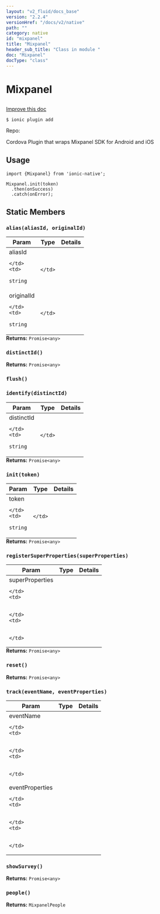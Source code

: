 ```yaml
---
layout: "v2_fluid/docs_base"
version: "2.2.4"
versionHref: "/docs/v2/native"
path: ""
category: native
id: "mixpanel"
title: "Mixpanel"
header_sub_title: "Class in module "
doc: "Mixpanel"
docType: "class"
---
```








<h1 class="api-title">
  
  Mixpanel
  

  

  

</h1>

<a class="improve-v2-docs" href="http://github.com/driftyco/ionic-native/edit/master/src/plugins/mixpanel.ts#L12">
  Improve this doc
</a>



<!-- decorators -->


<pre><code>$ ionic plugin add </code></pre>
<p>Repo:
  <a href="">
    
  </a>
</p>

<!-- description -->

<p>Cordova Plugin that wraps Mixpanel SDK for Android and iOS</p>



<!-- @usage tag -->

<h2>Usage</h2>

<pre><code>import {Mixpanel} from &#39;ionic-native&#39;;

Mixpanel.init(token)
  .then(onSuccess)
  .catch(onError);
</code></pre>




<!-- @property tags -->


<h2>Static Members</h2>

<div id="alias"></div>
<h3><code>alias(aliasId,&nbsp;originalId)</code>
  
</h3>





<table class="table param-table" style="margin:0;">
  <thead>
  <tr>
    <th>Param</th>
    <th>Type</th>
    <th>Details</th>
  </tr>
  </thead>
  <tbody>
  
  <tr>
    <td>
      aliasId
      
      
    </td>
    <td>
      
<code>string</code>
    </td>
    <td>
      
      
    </td>
  </tr>
  
  <tr>
    <td>
      originalId
      
      
    </td>
    <td>
      
<code>string</code>
    </td>
    <td>
      
      
    </td>
  </tr>
  
  </tbody>
</table>





<div class="return-value" markdown="1">
  <i class="icon ion-arrow-return-left"></i>
  <b>Returns:</b> 
<code>Promise&lt;any&gt;</code> 
</div>



<div id="distinctId"></div>
<h3><code>distinctId()</code>
  
</h3>









<div class="return-value" markdown="1">
  <i class="icon ion-arrow-return-left"></i>
  <b>Returns:</b> 
<code>Promise&lt;any&gt;</code> 
</div>



<div id="flush"></div>
<h3><code>flush()</code>
  
</h3>













<div id="identify"></div>
<h3><code>identify(distinctId)</code>
  
</h3>





<table class="table param-table" style="margin:0;">
  <thead>
  <tr>
    <th>Param</th>
    <th>Type</th>
    <th>Details</th>
  </tr>
  </thead>
  <tbody>
  
  <tr>
    <td>
      distinctId
      
      
    </td>
    <td>
      
<code>string</code>
    </td>
    <td>
      
      
    </td>
  </tr>
  
  </tbody>
</table>





<div class="return-value" markdown="1">
  <i class="icon ion-arrow-return-left"></i>
  <b>Returns:</b> 
<code>Promise&lt;any&gt;</code> 
</div>



<div id="init"></div>
<h3><code>init(token)</code>
  
</h3>





<table class="table param-table" style="margin:0;">
  <thead>
  <tr>
    <th>Param</th>
    <th>Type</th>
    <th>Details</th>
  </tr>
  </thead>
  <tbody>
  
  <tr>
    <td>
      token
      
      
    </td>
    <td>
      
<code>string</code>
    </td>
    <td>
      
      
    </td>
  </tr>
  
  </tbody>
</table>





<div class="return-value" markdown="1">
  <i class="icon ion-arrow-return-left"></i>
  <b>Returns:</b> 
<code>Promise&lt;any&gt;</code> 
</div>



<div id="registerSuperProperties"></div>
<h3><code>registerSuperProperties(superProperties)</code>
  
</h3>





<table class="table param-table" style="margin:0;">
  <thead>
  <tr>
    <th>Param</th>
    <th>Type</th>
    <th>Details</th>
  </tr>
  </thead>
  <tbody>
  
  <tr>
    <td>
      superProperties
      
      
    </td>
    <td>
      

    </td>
    <td>
      
      
    </td>
  </tr>
  
  </tbody>
</table>





<div class="return-value" markdown="1">
  <i class="icon ion-arrow-return-left"></i>
  <b>Returns:</b> 
<code>Promise&lt;any&gt;</code> 
</div>



<div id="reset"></div>
<h3><code>reset()</code>
  
</h3>









<div class="return-value" markdown="1">
  <i class="icon ion-arrow-return-left"></i>
  <b>Returns:</b> 
<code>Promise&lt;any&gt;</code> 
</div>



<div id="track"></div>
<h3><code>track(eventName,&nbsp;eventProperties)</code>
  
</h3>





<table class="table param-table" style="margin:0;">
  <thead>
  <tr>
    <th>Param</th>
    <th>Type</th>
    <th>Details</th>
  </tr>
  </thead>
  <tbody>
  
  <tr>
    <td>
      eventName
      
      
    </td>
    <td>
      

    </td>
    <td>
      
      
    </td>
  </tr>
  
  <tr>
    <td>
      eventProperties
      
      
    </td>
    <td>
      

    </td>
    <td>
      
      
    </td>
  </tr>
  
  </tbody>
</table>







<div id="showSurvey"></div>
<h3><code>showSurvey()</code>
  
</h3>









<div class="return-value" markdown="1">
  <i class="icon ion-arrow-return-left"></i>
  <b>Returns:</b> 
<code>Promise&lt;any&gt;</code> 
</div>



<div id="people"></div>
<h3><code>people()</code>
  
</h3>








<div class="return-value" markdown="1">
  <i class="icon ion-arrow-return-left"></i>
  <b>Returns:</b> 
<code>MixpanelPeople</code> 
</div>




<!-- methods on the class -->



<!-- other classes -->

<!-- end other classes -->

<!-- interfaces -->

<!-- end interfaces -->

<!-- related link --><!-- end content block -->


<!-- end body block -->

